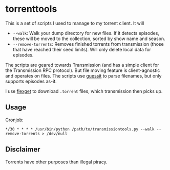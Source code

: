 # torrenttools

This is a set of scripts I used to manage to my torrent client. It will

 * `--walk`: Walk your dump directory for new files. If it detects episodes, these will be moved to the collection, sorted by show name and season.
 * `--remove-torrents`: Removes finished torrents from transmission (those that have reached their seed limits). Will only delete local data for episodes. 

The scripts are geared towards Transmission (and has a simple client for the Transmission RPC protocol). But file moving feature is client-agnostic and operates on files. The scripts use [guessit](https://github.com/wackou/guessit) to parse filenames, but only supports episodes as-it.

I use [flexget](http://flexget.com/) to download `.torrent` files, which transmission then picks up. 

## Usage

Cronjob:

```
*/30 * * * * /usr/bin/python /path/to/transmissiontools.py --walk --remove-torrents > /dev/null
```

## Disclaimer

Torrents have other purposes than illegal piracy. 
